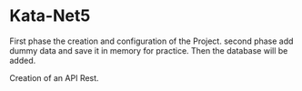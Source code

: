 # Kata-Net5
First phase the creation and configuration of the Project.
second phase add dummy data and save it in memory for practice.
Then the database will be added.

Creation of an API Rest.
